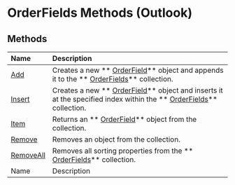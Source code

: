 
# OrderFields Methods (Outlook)

## Methods



|**Name**|**Description**|
|:-----|:-----|
| [Add](aabd32ef-e707-ddc5-24b6-723293273e56.md)|Creates a new  ** [OrderField](4ae32270-bde9-3178-bca3-f8d145779d3d.md)** object and appends it to the ** [OrderFields](e115fb80-352d-fd2e-c1c3-d266776fe122.md)** collection.|
| [Insert](b866034d-4999-ebab-7f18-5fd63f169564.md)|Creates a new  ** [OrderField](4ae32270-bde9-3178-bca3-f8d145779d3d.md)** object and inserts it at the specified index within the ** [OrderFields](e115fb80-352d-fd2e-c1c3-d266776fe122.md)** collection.|
| [Item](0738f59e-8eda-18af-1aee-13d566c248db.md)|Returns an  ** [OrderField](4ae32270-bde9-3178-bca3-f8d145779d3d.md)** object from the collection.|
| [Remove](f560a900-873b-5aab-0a09-4477f0e50503.md)|Removes an object from the collection.|
| [RemoveAll](181c99a5-e7bd-ed9f-fae7-6d68de500b01.md)|Removes all sorting properties from the  ** [OrderFields](e115fb80-352d-fd2e-c1c3-d266776fe122.md)** collection.|
|Name|Description|
